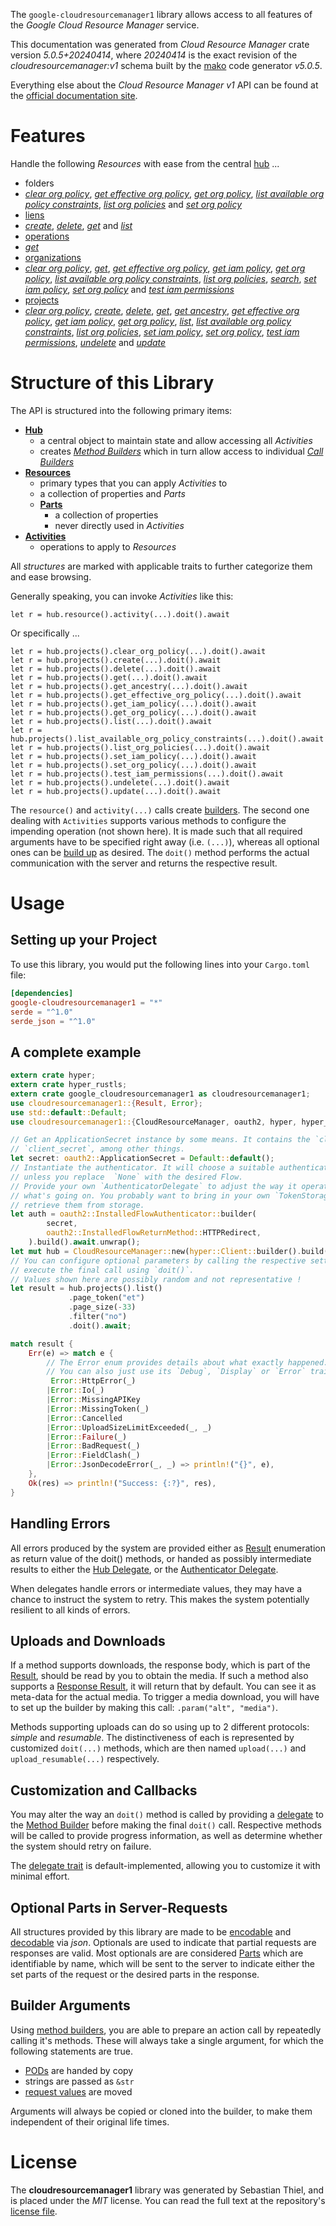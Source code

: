 <!---
DO NOT EDIT !
This file was generated automatically from 'src/generator/templates/api/README.md.mako'
DO NOT EDIT !
-->
The `google-cloudresourcemanager1` library allows access to all features of the *Google Cloud Resource Manager* service.

This documentation was generated from *Cloud Resource Manager* crate version *5.0.5+20240414*, where *20240414* is the exact revision of the *cloudresourcemanager:v1* schema built by the [mako](http://www.makotemplates.org/) code generator *v5.0.5*.

Everything else about the *Cloud Resource Manager* *v1* API can be found at the
[official documentation site](https://cloud.google.com/resource-manager).
# Features

Handle the following *Resources* with ease from the central [hub](https://docs.rs/google-cloudresourcemanager1/5.0.5+20240414/google_cloudresourcemanager1/CloudResourceManager) ... 

* folders
 * [*clear org policy*](https://docs.rs/google-cloudresourcemanager1/5.0.5+20240414/google_cloudresourcemanager1/api::FolderClearOrgPolicyCall), [*get effective org policy*](https://docs.rs/google-cloudresourcemanager1/5.0.5+20240414/google_cloudresourcemanager1/api::FolderGetEffectiveOrgPolicyCall), [*get org policy*](https://docs.rs/google-cloudresourcemanager1/5.0.5+20240414/google_cloudresourcemanager1/api::FolderGetOrgPolicyCall), [*list available org policy constraints*](https://docs.rs/google-cloudresourcemanager1/5.0.5+20240414/google_cloudresourcemanager1/api::FolderListAvailableOrgPolicyConstraintCall), [*list org policies*](https://docs.rs/google-cloudresourcemanager1/5.0.5+20240414/google_cloudresourcemanager1/api::FolderListOrgPolicyCall) and [*set org policy*](https://docs.rs/google-cloudresourcemanager1/5.0.5+20240414/google_cloudresourcemanager1/api::FolderSetOrgPolicyCall)
* [liens](https://docs.rs/google-cloudresourcemanager1/5.0.5+20240414/google_cloudresourcemanager1/api::Lien)
 * [*create*](https://docs.rs/google-cloudresourcemanager1/5.0.5+20240414/google_cloudresourcemanager1/api::LienCreateCall), [*delete*](https://docs.rs/google-cloudresourcemanager1/5.0.5+20240414/google_cloudresourcemanager1/api::LienDeleteCall), [*get*](https://docs.rs/google-cloudresourcemanager1/5.0.5+20240414/google_cloudresourcemanager1/api::LienGetCall) and [*list*](https://docs.rs/google-cloudresourcemanager1/5.0.5+20240414/google_cloudresourcemanager1/api::LienListCall)
* [operations](https://docs.rs/google-cloudresourcemanager1/5.0.5+20240414/google_cloudresourcemanager1/api::Operation)
 * [*get*](https://docs.rs/google-cloudresourcemanager1/5.0.5+20240414/google_cloudresourcemanager1/api::OperationGetCall)
* [organizations](https://docs.rs/google-cloudresourcemanager1/5.0.5+20240414/google_cloudresourcemanager1/api::Organization)
 * [*clear org policy*](https://docs.rs/google-cloudresourcemanager1/5.0.5+20240414/google_cloudresourcemanager1/api::OrganizationClearOrgPolicyCall), [*get*](https://docs.rs/google-cloudresourcemanager1/5.0.5+20240414/google_cloudresourcemanager1/api::OrganizationGetCall), [*get effective org policy*](https://docs.rs/google-cloudresourcemanager1/5.0.5+20240414/google_cloudresourcemanager1/api::OrganizationGetEffectiveOrgPolicyCall), [*get iam policy*](https://docs.rs/google-cloudresourcemanager1/5.0.5+20240414/google_cloudresourcemanager1/api::OrganizationGetIamPolicyCall), [*get org policy*](https://docs.rs/google-cloudresourcemanager1/5.0.5+20240414/google_cloudresourcemanager1/api::OrganizationGetOrgPolicyCall), [*list available org policy constraints*](https://docs.rs/google-cloudresourcemanager1/5.0.5+20240414/google_cloudresourcemanager1/api::OrganizationListAvailableOrgPolicyConstraintCall), [*list org policies*](https://docs.rs/google-cloudresourcemanager1/5.0.5+20240414/google_cloudresourcemanager1/api::OrganizationListOrgPolicyCall), [*search*](https://docs.rs/google-cloudresourcemanager1/5.0.5+20240414/google_cloudresourcemanager1/api::OrganizationSearchCall), [*set iam policy*](https://docs.rs/google-cloudresourcemanager1/5.0.5+20240414/google_cloudresourcemanager1/api::OrganizationSetIamPolicyCall), [*set org policy*](https://docs.rs/google-cloudresourcemanager1/5.0.5+20240414/google_cloudresourcemanager1/api::OrganizationSetOrgPolicyCall) and [*test iam permissions*](https://docs.rs/google-cloudresourcemanager1/5.0.5+20240414/google_cloudresourcemanager1/api::OrganizationTestIamPermissionCall)
* [projects](https://docs.rs/google-cloudresourcemanager1/5.0.5+20240414/google_cloudresourcemanager1/api::Project)
 * [*clear org policy*](https://docs.rs/google-cloudresourcemanager1/5.0.5+20240414/google_cloudresourcemanager1/api::ProjectClearOrgPolicyCall), [*create*](https://docs.rs/google-cloudresourcemanager1/5.0.5+20240414/google_cloudresourcemanager1/api::ProjectCreateCall), [*delete*](https://docs.rs/google-cloudresourcemanager1/5.0.5+20240414/google_cloudresourcemanager1/api::ProjectDeleteCall), [*get*](https://docs.rs/google-cloudresourcemanager1/5.0.5+20240414/google_cloudresourcemanager1/api::ProjectGetCall), [*get ancestry*](https://docs.rs/google-cloudresourcemanager1/5.0.5+20240414/google_cloudresourcemanager1/api::ProjectGetAncestryCall), [*get effective org policy*](https://docs.rs/google-cloudresourcemanager1/5.0.5+20240414/google_cloudresourcemanager1/api::ProjectGetEffectiveOrgPolicyCall), [*get iam policy*](https://docs.rs/google-cloudresourcemanager1/5.0.5+20240414/google_cloudresourcemanager1/api::ProjectGetIamPolicyCall), [*get org policy*](https://docs.rs/google-cloudresourcemanager1/5.0.5+20240414/google_cloudresourcemanager1/api::ProjectGetOrgPolicyCall), [*list*](https://docs.rs/google-cloudresourcemanager1/5.0.5+20240414/google_cloudresourcemanager1/api::ProjectListCall), [*list available org policy constraints*](https://docs.rs/google-cloudresourcemanager1/5.0.5+20240414/google_cloudresourcemanager1/api::ProjectListAvailableOrgPolicyConstraintCall), [*list org policies*](https://docs.rs/google-cloudresourcemanager1/5.0.5+20240414/google_cloudresourcemanager1/api::ProjectListOrgPolicyCall), [*set iam policy*](https://docs.rs/google-cloudresourcemanager1/5.0.5+20240414/google_cloudresourcemanager1/api::ProjectSetIamPolicyCall), [*set org policy*](https://docs.rs/google-cloudresourcemanager1/5.0.5+20240414/google_cloudresourcemanager1/api::ProjectSetOrgPolicyCall), [*test iam permissions*](https://docs.rs/google-cloudresourcemanager1/5.0.5+20240414/google_cloudresourcemanager1/api::ProjectTestIamPermissionCall), [*undelete*](https://docs.rs/google-cloudresourcemanager1/5.0.5+20240414/google_cloudresourcemanager1/api::ProjectUndeleteCall) and [*update*](https://docs.rs/google-cloudresourcemanager1/5.0.5+20240414/google_cloudresourcemanager1/api::ProjectUpdateCall)




# Structure of this Library

The API is structured into the following primary items:

* **[Hub](https://docs.rs/google-cloudresourcemanager1/5.0.5+20240414/google_cloudresourcemanager1/CloudResourceManager)**
    * a central object to maintain state and allow accessing all *Activities*
    * creates [*Method Builders*](https://docs.rs/google-cloudresourcemanager1/5.0.5+20240414/google_cloudresourcemanager1/client::MethodsBuilder) which in turn
      allow access to individual [*Call Builders*](https://docs.rs/google-cloudresourcemanager1/5.0.5+20240414/google_cloudresourcemanager1/client::CallBuilder)
* **[Resources](https://docs.rs/google-cloudresourcemanager1/5.0.5+20240414/google_cloudresourcemanager1/client::Resource)**
    * primary types that you can apply *Activities* to
    * a collection of properties and *Parts*
    * **[Parts](https://docs.rs/google-cloudresourcemanager1/5.0.5+20240414/google_cloudresourcemanager1/client::Part)**
        * a collection of properties
        * never directly used in *Activities*
* **[Activities](https://docs.rs/google-cloudresourcemanager1/5.0.5+20240414/google_cloudresourcemanager1/client::CallBuilder)**
    * operations to apply to *Resources*

All *structures* are marked with applicable traits to further categorize them and ease browsing.

Generally speaking, you can invoke *Activities* like this:

```Rust,ignore
let r = hub.resource().activity(...).doit().await
```

Or specifically ...

```ignore
let r = hub.projects().clear_org_policy(...).doit().await
let r = hub.projects().create(...).doit().await
let r = hub.projects().delete(...).doit().await
let r = hub.projects().get(...).doit().await
let r = hub.projects().get_ancestry(...).doit().await
let r = hub.projects().get_effective_org_policy(...).doit().await
let r = hub.projects().get_iam_policy(...).doit().await
let r = hub.projects().get_org_policy(...).doit().await
let r = hub.projects().list(...).doit().await
let r = hub.projects().list_available_org_policy_constraints(...).doit().await
let r = hub.projects().list_org_policies(...).doit().await
let r = hub.projects().set_iam_policy(...).doit().await
let r = hub.projects().set_org_policy(...).doit().await
let r = hub.projects().test_iam_permissions(...).doit().await
let r = hub.projects().undelete(...).doit().await
let r = hub.projects().update(...).doit().await
```

The `resource()` and `activity(...)` calls create [builders][builder-pattern]. The second one dealing with `Activities` 
supports various methods to configure the impending operation (not shown here). It is made such that all required arguments have to be 
specified right away (i.e. `(...)`), whereas all optional ones can be [build up][builder-pattern] as desired.
The `doit()` method performs the actual communication with the server and returns the respective result.

# Usage

## Setting up your Project

To use this library, you would put the following lines into your `Cargo.toml` file:

```toml
[dependencies]
google-cloudresourcemanager1 = "*"
serde = "^1.0"
serde_json = "^1.0"
```

## A complete example

```Rust
extern crate hyper;
extern crate hyper_rustls;
extern crate google_cloudresourcemanager1 as cloudresourcemanager1;
use cloudresourcemanager1::{Result, Error};
use std::default::Default;
use cloudresourcemanager1::{CloudResourceManager, oauth2, hyper, hyper_rustls, chrono, FieldMask};

// Get an ApplicationSecret instance by some means. It contains the `client_id` and 
// `client_secret`, among other things.
let secret: oauth2::ApplicationSecret = Default::default();
// Instantiate the authenticator. It will choose a suitable authentication flow for you, 
// unless you replace  `None` with the desired Flow.
// Provide your own `AuthenticatorDelegate` to adjust the way it operates and get feedback about 
// what's going on. You probably want to bring in your own `TokenStorage` to persist tokens and
// retrieve them from storage.
let auth = oauth2::InstalledFlowAuthenticator::builder(
        secret,
        oauth2::InstalledFlowReturnMethod::HTTPRedirect,
    ).build().await.unwrap();
let mut hub = CloudResourceManager::new(hyper::Client::builder().build(hyper_rustls::HttpsConnectorBuilder::new().with_native_roots().unwrap().https_or_http().enable_http1().build()), auth);
// You can configure optional parameters by calling the respective setters at will, and
// execute the final call using `doit()`.
// Values shown here are possibly random and not representative !
let result = hub.projects().list()
             .page_token("et")
             .page_size(-33)
             .filter("no")
             .doit().await;

match result {
    Err(e) => match e {
        // The Error enum provides details about what exactly happened.
        // You can also just use its `Debug`, `Display` or `Error` traits
         Error::HttpError(_)
        |Error::Io(_)
        |Error::MissingAPIKey
        |Error::MissingToken(_)
        |Error::Cancelled
        |Error::UploadSizeLimitExceeded(_, _)
        |Error::Failure(_)
        |Error::BadRequest(_)
        |Error::FieldClash(_)
        |Error::JsonDecodeError(_, _) => println!("{}", e),
    },
    Ok(res) => println!("Success: {:?}", res),
}

```
## Handling Errors

All errors produced by the system are provided either as [Result](https://docs.rs/google-cloudresourcemanager1/5.0.5+20240414/google_cloudresourcemanager1/client::Result) enumeration as return value of
the doit() methods, or handed as possibly intermediate results to either the 
[Hub Delegate](https://docs.rs/google-cloudresourcemanager1/5.0.5+20240414/google_cloudresourcemanager1/client::Delegate), or the [Authenticator Delegate](https://docs.rs/yup-oauth2/*/yup_oauth2/trait.AuthenticatorDelegate.html).

When delegates handle errors or intermediate values, they may have a chance to instruct the system to retry. This 
makes the system potentially resilient to all kinds of errors.

## Uploads and Downloads
If a method supports downloads, the response body, which is part of the [Result](https://docs.rs/google-cloudresourcemanager1/5.0.5+20240414/google_cloudresourcemanager1/client::Result), should be
read by you to obtain the media.
If such a method also supports a [Response Result](https://docs.rs/google-cloudresourcemanager1/5.0.5+20240414/google_cloudresourcemanager1/client::ResponseResult), it will return that by default.
You can see it as meta-data for the actual media. To trigger a media download, you will have to set up the builder by making
this call: `.param("alt", "media")`.

Methods supporting uploads can do so using up to 2 different protocols: 
*simple* and *resumable*. The distinctiveness of each is represented by customized 
`doit(...)` methods, which are then named `upload(...)` and `upload_resumable(...)` respectively.

## Customization and Callbacks

You may alter the way an `doit()` method is called by providing a [delegate](https://docs.rs/google-cloudresourcemanager1/5.0.5+20240414/google_cloudresourcemanager1/client::Delegate) to the 
[Method Builder](https://docs.rs/google-cloudresourcemanager1/5.0.5+20240414/google_cloudresourcemanager1/client::CallBuilder) before making the final `doit()` call. 
Respective methods will be called to provide progress information, as well as determine whether the system should 
retry on failure.

The [delegate trait](https://docs.rs/google-cloudresourcemanager1/5.0.5+20240414/google_cloudresourcemanager1/client::Delegate) is default-implemented, allowing you to customize it with minimal effort.

## Optional Parts in Server-Requests

All structures provided by this library are made to be [encodable](https://docs.rs/google-cloudresourcemanager1/5.0.5+20240414/google_cloudresourcemanager1/client::RequestValue) and 
[decodable](https://docs.rs/google-cloudresourcemanager1/5.0.5+20240414/google_cloudresourcemanager1/client::ResponseResult) via *json*. Optionals are used to indicate that partial requests are responses 
are valid.
Most optionals are are considered [Parts](https://docs.rs/google-cloudresourcemanager1/5.0.5+20240414/google_cloudresourcemanager1/client::Part) which are identifiable by name, which will be sent to 
the server to indicate either the set parts of the request or the desired parts in the response.

## Builder Arguments

Using [method builders](https://docs.rs/google-cloudresourcemanager1/5.0.5+20240414/google_cloudresourcemanager1/client::CallBuilder), you are able to prepare an action call by repeatedly calling it's methods.
These will always take a single argument, for which the following statements are true.

* [PODs][wiki-pod] are handed by copy
* strings are passed as `&str`
* [request values](https://docs.rs/google-cloudresourcemanager1/5.0.5+20240414/google_cloudresourcemanager1/client::RequestValue) are moved

Arguments will always be copied or cloned into the builder, to make them independent of their original life times.

[wiki-pod]: http://en.wikipedia.org/wiki/Plain_old_data_structure
[builder-pattern]: http://en.wikipedia.org/wiki/Builder_pattern
[google-go-api]: https://github.com/google/google-api-go-client

# License
The **cloudresourcemanager1** library was generated by Sebastian Thiel, and is placed 
under the *MIT* license.
You can read the full text at the repository's [license file][repo-license].

[repo-license]: https://github.com/Byron/google-apis-rsblob/main/LICENSE.md

